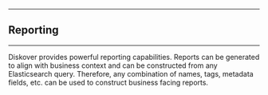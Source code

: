 ___
## Reporting
___

Diskover provides powerful reporting capabilities. Reports can be generated to align with business context and can be constructed from any Elasticsearch query. Therefore, any combination of names, tags, metadata fields, etc. can be used to construct business facing reports.
